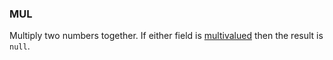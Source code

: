 <!--
This is generated by ESQL’s AbstractFunctionTestCase. Do no edit it. See ../README.md for how to regenerate it.
-->

### MUL
Multiply two numbers together. If either field is [multivalued](/reference/query-languages/esql/esql-multivalued-fields.md) then the result is `null`.

